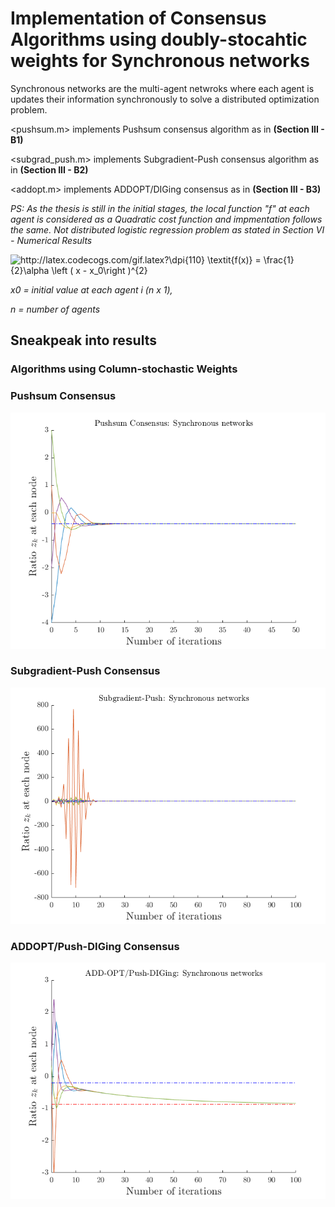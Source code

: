 # Implementation of Consensus Algorithms using doubly-stocahtic weights for Synchronous networks

Synchronous networks are the multi-agent netwroks where each agent is updates their information synchronously to solve a distributed optimization problem.

<pushsum.m> implements Pushsum consensus algorithm as in **(Section III - B1)**

<subgrad_push.m> implements Subgradient-Push consensus algorithm as in **(Section III - B2)**

<addopt.m> implements ADDOPT/DIGing consensus as in **(Section III - B3)**


*PS: As the thesis is still in the initial stages, the local function "f" at each agent is considered as a Quadratic cost function and impmentation follows the same.  Not distributed logistic regression problem as stated in Section VI - Numerical Results*

<img src="http://latex.codecogs.com/gif.latex?\dpi{110}&space;\textit{f(x)}&space;=&space;\frac{1}{2}\alpha&space;\left&space;(&space;x&space;-&space;x_0\right&space;)^{2}" title="http://latex.codecogs.com/gif.latex?\dpi{110} \textit{f(x)} = \frac{1}{2}\alpha \left ( x - x_0\right )^{2}" />

*x0 = initial value at each agent i (n x 1),*

*n = number of agents*

## Sneakpeak into results 

### Algorithms using Column-stochastic Weights

### Pushsum Consensus

![Push-sum consensus](https://github.com/naraharikr/master_thesis/blob/main/Results/Sync_networks/pushsum_consensus.png)

### Subgradient-Push Consensus

![Subgradient-push consensus](https://github.com/naraharikr/master_thesis/blob/main/Results/Sync_networks/subgradient_push.png)

### ADDOPT/Push-DIGing Consensus

![ADDOPT/Push-DIGing consensus](https://github.com/naraharikr/master_thesis/blob/main/Results/Sync_networks/addopt.png)